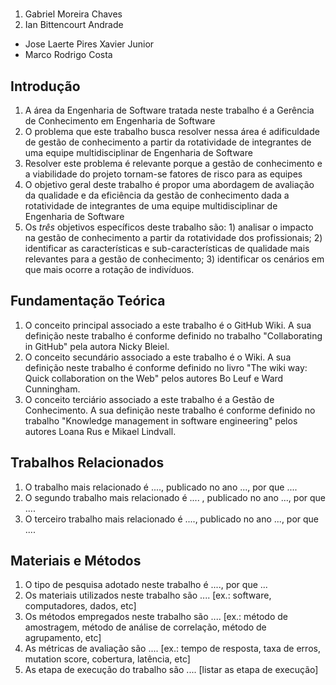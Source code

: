 #

1. Gabriel Moreira Chaves
2. Ian Bittencourt Andrade

* Jose Laerte Pires Xavier Junior
* Marco Rodrigo Costa

## Introdução

1. A área da Engenharia de Software tratada neste trabalho é a Gerência de Conhecimento em Engenharia de Software
2. O problema que este trabalho busca resolver nessa área é adificuldade de gestão de conhecimento a partir da rotatividade de integrantes de uma equipe multidisciplinar de Engenharia de Software
3. Resolver este problema é relevante porque a gestão de conhecimento e a viabilidade do projeto tornam-se fatores de risco para as equipes
4. O objetivo geral deste trabalho é propor uma abordagem de avaliação da qualidade e da eficiência da gestão de conhecimento dada a rotatividade de integrantes de uma equipe multidisciplinar de Engenharia de Software
5. Os *três* objetivos específicos deste trabalho são: 1) analisar o impacto na gestão de conhecimento a partir da rotatividade dos profissionais; 2) identificar as características e sub-características de qualidade mais relevantes para a gestão de conhecimento; 3) identificar os cenários em que mais ocorre a rotação de indivíduos.

## Fundamentação Teórica

1. O conceito principal associado a este trabalho é o GitHub Wiki. A sua definição neste trabalho é conforme definido no trabalho "Collaborating in GitHub" pela autora Nicky Bleiel.
1. O conceito secundário associado a este trabalho é o Wiki. A sua definição neste trabalho é conforme definido no livro "The wiki way: Quick collaboration on the Web" pelos autores Bo Leuf e Ward Cunningham.
1. O conceito terciário associado a este trabalho é a Gestão de Conhecimento. A sua definição neste trabalho é conforme definido no trabalho "Knowledge management in software engineering" pelos autores Loana Rus e Mikael Lindvall.

## Trabalhos Relacionados

1. O trabalho mais relacionado é ...., publicado no ano ..., por que ....
1. O segundo trabalho mais relacionado é .... , publicado no ano ..., por que ....
1. O terceiro trabalho mais relacionado é ...., publicado no ano ...,  por que ....

## Materiais e Métodos

1. O tipo de pesquisa adotado neste trabalho é ...., por que ...
1. Os materiais utilizados neste trabalho são .... [ex.: software, computadores, dados, etc]
1. Os métodos empregados neste trabalho são .... [ex.: método de amostragem, método de análise de correlação, método de agrupamento, etc]
1. As métricas de avaliação são .... [ex.: tempo de resposta, taxa de erros, mutation score, cobertura, latência, etc]
1. As etapa de execução do trabalho são .... [listar as etapa de execução]
